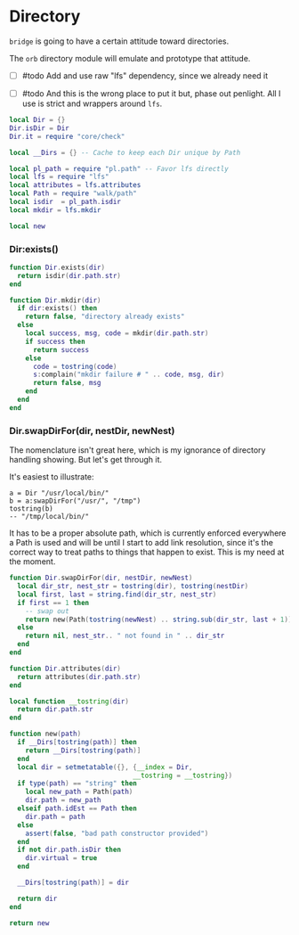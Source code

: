 # Directory


``bridge`` is going to have a certain attitude toward directories.


The ``orb`` directory module will emulate and prototype that attitude.


- [ ] #todo  Add and use raw "lfs" dependency, since we already need it


- [ ] #todo  And this is the wrong place to put it but, phase out penlight.
             All I use is strict and wrappers around ``lfs``.

```lua
local Dir = {}
Dir.isDir = Dir
Dir.it = require "core/check"

local __Dirs = {} -- Cache to keep each Dir unique by Path
```
```lua
local pl_path = require "pl.path" -- Favor lfs directly
local lfs = require "lfs"
local attributes = lfs.attributes
local Path = require "walk/path"
local isdir  = pl_path.isdir
local mkdir = lfs.mkdir
```
```lua
local new
```
### Dir:exists()

```lua
function Dir.exists(dir)
  return isdir(dir.path.str)
end
```
```lua
function Dir.mkdir(dir)
  if dir:exists() then
    return false, "directory already exists"
  else
    local success, msg, code = mkdir(dir.path.str)
    if success then
      return success
    else
      code = tostring(code)
      s:complain("mkdir failure # " .. code, msg, dir)
      return false, msg
    end
  end
end
```
### Dir.swapDirFor(dir, nestDir, newNest)

The nomenclature isn't great here, which is my ignorance of
directory handling showing. But let's get through it.


It's easiest to illustrate:

```lua-example
a = Dir "/usr/local/bin/"
b = a:swapDirFor("/usr/", "/tmp")
tostring(b)
-- "/tmp/local/bin/"
```

It has to be a proper absolute path, which is currently enforced everywhere
a Path is used and will be until I start to add link resolution, since it's
the correct way to treat paths to things that happen to exist.  This is my
need at the moment.

```lua
function Dir.swapDirFor(dir, nestDir, newNest)
  local dir_str, nest_str = tostring(dir), tostring(nestDir)
  local first, last = string.find(dir_str, nest_str)
  if first == 1 then
    -- swap out
    return new(Path(tostring(newNest) .. string.sub(dir_str, last + 1)))
  else
    return nil, nest_str.. " not found in " .. dir_str
  end
end
```
```lua
function Dir.attributes(dir)
  return attributes(dir.path.str)
end
```
```lua
local function __tostring(dir)
  return dir.path.str
end
```
```lua
function new(path)
  if __Dirs[tostring(path)] then
    return __Dirs[tostring(path)]
  end
  local dir = setmetatable({}, {__index = Dir,
                               __tostring = __tostring})
  if type(path) == "string" then
    local new_path = Path(path)
    dir.path = new_path
  elseif path.idEst == Path then
    dir.path = path
  else
    assert(false, "bad path constructor provided")
  end
  if not dir.path.isDir then
    dir.virtual = true
  end

  __Dirs[tostring(path)] = dir

  return dir
end
```
```lua
return new
```
